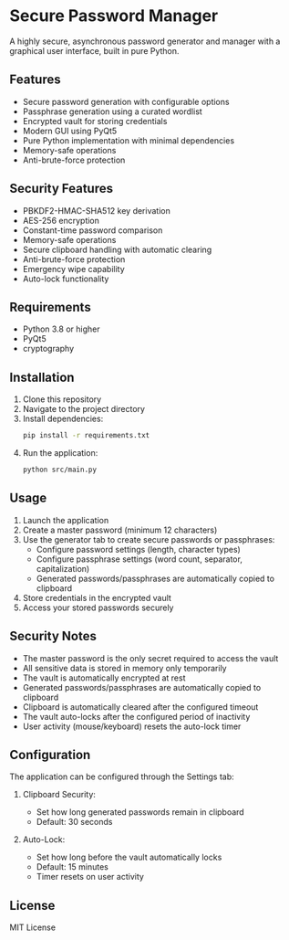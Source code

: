 # Secure Password Manager

A highly secure, asynchronous password generator and manager with a graphical user interface, built in pure Python.

## Features

- Secure password generation with configurable options
- Passphrase generation using a curated wordlist
- Encrypted vault for storing credentials
- Modern GUI using PyQt5
- Pure Python implementation with minimal dependencies
- Memory-safe operations
- Anti-brute-force protection

## Security Features

- PBKDF2-HMAC-SHA512 key derivation
- AES-256 encryption
- Constant-time password comparison
- Memory-safe operations
- Secure clipboard handling with automatic clearing
- Anti-brute-force protection
- Emergency wipe capability
- Auto-lock functionality

## Requirements

- Python 3.8 or higher
- PyQt5
- cryptography

## Installation

1. Clone this repository
2. Navigate to the project directory
3. Install dependencies:
   ```bash
   pip install -r requirements.txt
   ```
4. Run the application:
   ```bash
   python src/main.py
   ```

## Usage

1. Launch the application
2. Create a master password (minimum 12 characters)
3. Use the generator tab to create secure passwords or passphrases:
   - Configure password settings (length, character types)
   - Configure passphrase settings (word count, separator, capitalization)
   - Generated passwords/passphrases are automatically copied to clipboard
4. Store credentials in the encrypted vault
5. Access your stored passwords securely

## Security Notes

- The master password is the only secret required to access the vault
- All sensitive data is stored in memory only temporarily
- The vault is automatically encrypted at rest
- Generated passwords/passphrases are automatically copied to clipboard
- Clipboard is automatically cleared after the configured timeout
- The vault auto-locks after the configured period of inactivity
- User activity (mouse/keyboard) resets the auto-lock timer

## Configuration

The application can be configured through the Settings tab:

1. Clipboard Security:
   - Set how long generated passwords remain in clipboard
   - Default: 30 seconds

2. Auto-Lock:
   - Set how long before the vault automatically locks
   - Default: 15 minutes
   - Timer resets on user activity

## License

MIT License 